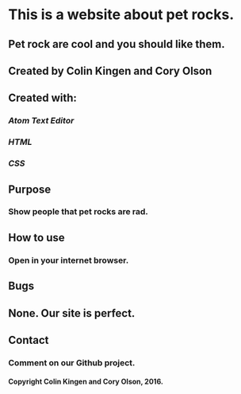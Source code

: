 # This is a website about pet rocks.
## Pet rock are cool and you should like them.

## Created by Colin Kingen and Cory Olson

## Created with:
### _Atom Text Editor_
### _HTML_
### _CSS_

## Purpose
### Show people that pet rocks are rad.

## How to use
### Open in your internet browser.

## Bugs
## None. Our site is perfect.

## Contact
### Comment on our Github project.

#### Copyright Colin Kingen and Cory Olson, 2016.
